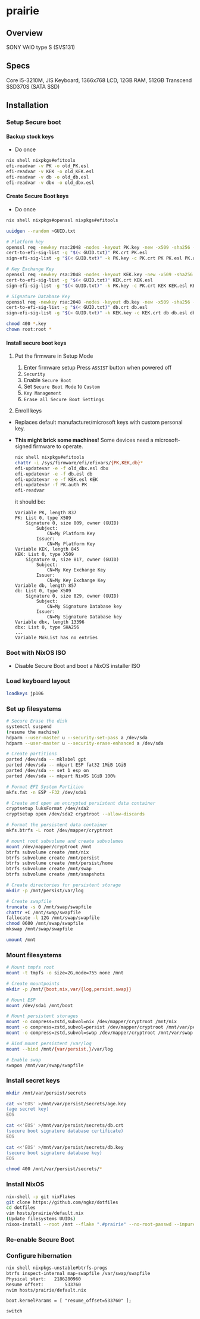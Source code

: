 # prairie
## Overview
SONY VAIO type S (SVS131)

## Specs
Core i5-3210M, JIS Keyboard, 1366x768 LCD, 12GB RAM, 512GB Transcend SSD370S (SATA SSD)

## Installation
### Setup Secure boot
#### Backup stock keys
- Do once
```sh
nix shell nixpkgs#efitools
efi-readvar -v PK -o old_PK.esl
efi-readvar -v KEK -o old_KEK.esl
efi-readvar -v db -o old_db.esl
efi-readvar -v dbx -o old_dbx.esl
```

#### Create Secure Boot keys
- Do once
```sh
nix shell nixpkgs#openssl nixpkgs#efitools

uuidgen --random >GUID.txt

# Platform key
openssl req -newkey rsa:2048 -nodes -keyout PK.key -new -x509 -sha256 -days 3650 -subj "/CN=My Platform Key/" -out PK.crt
cert-to-efi-sig-list -g "$(< GUID.txt)" PK.crt PK.esl
sign-efi-sig-list -g "$(< GUID.txt)" -k PK.key -c PK.crt PK PK.esl PK.auth

# Key Exchange Key
openssl req -newkey rsa:2048 -nodes -keyout KEK.key -new -x509 -sha256 -days 3650 -subj "/CN=My Key Exchange Key/" -out KEK.crt
cert-to-efi-sig-list -g "$(< GUID.txt)" KEK.crt KEK.esl
sign-efi-sig-list -g "$(< GUID.txt)" -k PK.key -c PK.crt KEK KEK.esl KEK.auth

# Signature Database Key
openssl req -newkey rsa:2048 -nodes -keyout db.key -new -x509 -sha256 -days 3650 -subj "/CN=My Signature Database key/" -out db.crt
cert-to-efi-sig-list -g "$(< GUID.txt)" db.crt db.esl
sign-efi-sig-list -g "$(< GUID.txt)" -k KEK.key -c KEK.crt db db.esl db.auth

chmod 400 *.key
chown root:root *
```

#### Install secure boot keys
1. Put the firmware in Setup Mode

    1. Enter firmware setup
       Press `ASSIST` button when powered off
    2. `Security`
    3. Enable `Secure Boot`
    4. Set `Secure Boot Mode` to `Custom`
    5. `Key Management`
    6. `Erase all Secure Boot Settings`

2. Enroll keys
- Replaces default manufacturer/microsoft keys with custom personal key.
- **This might brick some machines!** Some devices need a microsoft-signed firmware to operate.

    ```sh
    nix shell nixpkgs#efitools
    chattr -i /sys/firmware/efi/efivars/{PK,KEK,db}*
    efi-updatevar -e -f old_dbx.esl dbx
    efi-updatevar -e -f db.esl db
    efi-updatevar -e -f KEK.esl KEK
    efi-updatevar -f PK.auth PK
    efi-readvar
    ```

    it should be:
    ```
    Variable PK, length 837
    PK: List 0, type X509
        Signature 0, size 809, owner (GUID)
            Subject:
                CN=My Platform Key
            Issuer:
                CN=My Platform Key
    Variable KEK, length 845
    KEK: List 0, type X509
        Signature 0, size 817, owner (GUID)
            Subject:
                CN=My Key Exchange Key
            Issuer:
                CN=My Key Exchange Key
    Variable db, length 857
    db: List 0, type X509
        Signature 0, size 829, owner (GUID)
            Subject:
                CN=My Signature Database key
            Issuer:
                CN=My Signature Database key
    Variable dbx, length 13396
    dbx: List 0, type SHA256
    ...
    Variable MokList has no entries
    ```

### Boot with NixOS ISO
- Disable Secure Boot and boot a NixOS installer ISO

### Load keyboard layout
```sh
loadkeys jp106
```

### Set up filesystems
```sh
# Secure Erase the disk
systemctl suspend
(resume the machine)
hdparm --user-master u --security-set-pass a /dev/sda
hdparm --user-master u --security-erase-enhanced a /dev/sda

# Create partitions
parted /dev/sda -- mklabel gpt
parted /dev/sda -- mkpart ESP fat32 1MiB 1GiB
parted /dev/sda -- set 1 esp on
parted /dev/sda -- mkpart NixOS 1GiB 100%

# Format EFI System Partition
mkfs.fat -n ESP -F32 /dev/sda1

# Create and open an encrypted persistent data container
cryptsetup luksFormat /dev/sda2
cryptsetup open /dev/sda2 cryptroot --allow-discards

# Format the persistent data container
mkfs.btrfs -L root /dev/mapper/cryptroot

# mount root subvolume and create subvolumes
mount /dev/mapper/cryptroot /mnt
btrfs subvolume create /mnt/nix
btrfs subvolume create /mnt/persist
btrfs subvolume create /mnt/persist/home
btrfs subvolume create /mnt/swap
btrfs subvolume create /mnt/snapshots

# Create directories for persistent storage
mkdir -p /mnt/persist/var/log

# Create swapfile
truncate -s 0 /mnt/swap/swapfile
chattr +C /mnt/swap/swapfile
fallocate -l 12G /mnt/swap/swapfile
chmod 0600 /mnt/swap/swapfile
mkswap /mnt/swap/swapfile

umount /mnt
```

<!-- XXX `use btrfs filesystem mkswapfile` after NixOS 23.05 upgrade -->


### Mount filesystems
```sh
# Mount tmpfs root
mount -t tmpfs -o size=2G,mode=755 none /mnt

# Create mountpoints
mkdir -p /mnt/{boot,nix,var/{log,persist,swap}}

# Mount ESP
mount /dev/sda1 /mnt/boot

# Mount persistent storages
mount -o compress=zstd,subvol=nix /dev/mapper/cryptroot /mnt/nix
mount -o compress=zstd,subvol=persist /dev/mapper/cryptroot /mnt/var/persist
mount -o compress=zstd,subvol=swap /dev/mapper/cryptroot /mnt/var/swap

# Bind mount persistent /var/log
mount --bind /mnt/{var/persist,}/var/log

# Enable swap
swapon /mnt/var/swap/swapfile
```


### Install secret keys
```sh
mkdir /mnt/var/persist/secrets

cat <<'EOS' >/mnt/var/persist/secrets/age.key
(age secret key)
EOS

cat <<'EOS' >/mnt/var/persist/secrets/db.crt
(secure boot signature database certificate)
EOS

cat <<'EOS' >/mnt/var/persist/secrets/db.key
(secure boot signature database key)
EOS

chmod 400 /mnt/var/persist/secrets/*
```

### Install NixOS
```sh
nix-shell -p git nixFlakes
git clone https://github.com/ngkz/dotfiles
cd dotfiles
vim hosts/prairie/default.nix
(Update filesystems UUIDs)
nixos-install --root /mnt --flake ".#prairie" --no-root-passwd --impure
```

### Re-enable Secure Boot

### Configure hibernation
```sh
nix shell nixpkgs-unstable#btrfs-progs
btrfs inspect-internal map-swapfile /var/swap/swapfile
Physical start:   2186280960
Resume offset:        533760
nvim hosts/prairie/default.nix
```
```
boot.kernelParams = [ "resume_offset=533760" ];
```
```sh
switch
```
